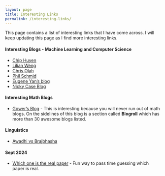 ```yaml
---
layout: page
title: Interesting Links
permalink: /interesting-links/
---
```


This page contains a list of interesting links that I have come across. I will keep updating this page as I find more interesting links.

#### Interesting Blogs - Machine Learning and Computer Science
* [Chip Huyen](https://huyenchip.com/blog/)
* [Lilian Weng](https://lilianweng.github.io/)
* [Chris Olah](https://colah.github.io/about.html)
* [Phil Schmid](https://www.philschmid.de/)
* [Eugene Yan’s blog](https://eugeneyan.com/)
* [Nicky Case Blog](https://blog.ncase.me)

#### Interesting Math Blogs
* [Gower’s Blog](https://gowers.wordpress.com/) - This is interesting because you will never run out of math blogs. On the sidelines of this blog is a section called **Blogroll** which has more than 30 awesome blogs listed.

#### Linguistics
* [Awadhi vs Brajbhasha](https://youtu.be/E3JGlTJG0mo) 

#### Sept 2024
* [Which one is the real paper](https://snarxiv.org/vs-arxiv/) - Fun way to pass time guessing which paper is real.

